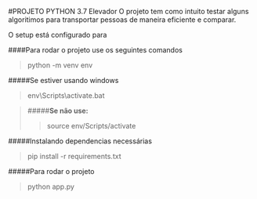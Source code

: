 
#PROJETO PYTHON 3.7 Elevador
O projeto tem como intuito testar alguns algoritimos para transportar pessoas de maneira eficiente e comparar.

O setup está configurado para 

####Para rodar o projeto use os seguintes comandos

> python -m venv env

#####Se estiver usando windows
> env\Scripts\activate.bat

>#####**Se não use:**
>> source env/Scripts/activate

#####Instalando dependencias necessárias

> pip install -r requirements.txt

#####Para rodar o projeto

>python app.py



